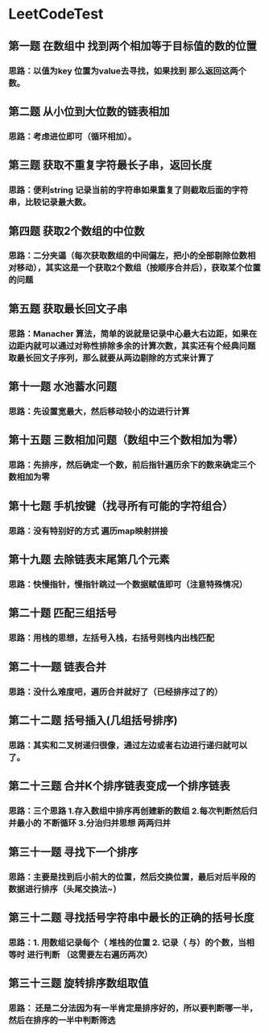# LeetCodeTest
## 第一题 在数组中 找到两个相加等于目标值的数的位置
###  思路：以值为key 位置为value去寻找，如果找到 那么返回这两个数。
## 第二题 从小位到大位数的链表相加
### 思路：考虑进位即可（循环相加）。
## 第三题 获取不重复字符最长子串，返回长度
### 思路：便利string 记录当前的字符串如果重复了则截取后面的字符串，比较记录最大数。
## 第四题 获取2个数组的中位数
### 思路：二分夹逼（每次获取数组的中间偏左，把小的全部剔除位数相对移动），其实这是一个获取2个数组（按顺序合并后），获取某个位置的问题
## 第五题 获取最长回文子串
### 思路：Manacher 算法，简单的说就是记录中心最大右边距，如果在边距内就可以通过对称性排除多余的计算次数，其实还有个经典问题取最长回文子序列，那么就要从两边剔除的方式来计算了
## 第十一题 水池蓄水问题
### 思路：先设置宽最大，然后移动较小的边进行计算
## 第十五题 三数相加问题（数组中三个数相加为零）
### 思路：先排序，然后确定一个数，前后指针遍历余下的数来确定三个数相加为零
## 第十七题 手机按键（找寻所有可能的字符组合）
### 思路：没有特别好的方式 遍历map映射拼接
## 第十九题 去除链表末尾第几个元素
### 思路：快慢指针，慢指针跳过一个数据赋值即可（注意特殊情况）
## 第二十题 匹配三组括号
### 思路：用栈的思想，左括号入栈，右括号则栈内出栈匹配
## 第二十一题 链表合并
### 思路：没什么难度吧，遍历合并就好了（已经排序过了的）
## 第二十二题 括号插入(几组括号排序)
### 思路：其实和二叉树递归很像，通过左边或者右边进行递归就可以了。
## 第二十三题 合并K个排序链表变成一个排序链表
### 思路：三个思路 1.存入数组中排序再创建新的数组 2.每次判断然后归并最小的 不断循环 3.分治归并思想 两两归并
## 第三十一题 寻找下一个排序
### 思路：主要是找到后小前大的位置，然后交换位置，最后对后半段的数据进行排序（头尾交换法~）
## 第三十二题 寻找括号字符串中最长的正确的括号长度
### 思路：1. 用数组记录每个（  堆栈的位置  2. 记录（ 与）的个数，当相等时 进行判断 （这需要左右遍历两次）
## 第三十三题 旋转排序数组取值
### 思路： 还是二分法因为有一半肯定是排序好的，所以要判断哪一半，然后在排序的一半中判断筛选
